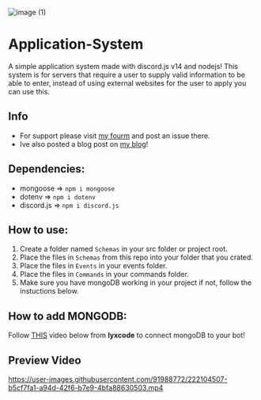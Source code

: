 ![image (1)](https://user-images.githubusercontent.com/91988772/222099185-567a0925-cc21-4ac7-8a53-fe7798c79241.png)

# Application-System
A simple application system made with discord.js v14 and nodejs! This system is for servers that require a user to supply valid information to be able to enter, instead of using external websites for the user to apply you can use this. 

## Info
- For support please visit [my fourm](https://lunarcode.me) and post an issue there. 
- Ive also posted a blog post on [my blog](https://blog.lunartaku.codes)!

## Dependencies:
-  mongoose => `npm i mongoose`
-  dotenv => `npm i dotenv`
-  discord.js => `npm i discord.js`

## How to use:
1. Create a folder named `Schemas` in your src folder or project root.
2. Place the files in `Schemas` from this repo into your folder that you crated.
3. Place the files in `Events` in your events folder.
4. Place the files in `Commands` in your commands folder.
5. Make sure you have mongoDB working in your project if not, follow the instuctions below.

## How to add MONGODB:
Follow [THIS](https://www.youtube.com/watch?v=BEkyfqlbVRw) video below from **lyxcode** to connect mongoDB to your bot!

## Preview Video

https://user-images.githubusercontent.com/91988772/222104507-b5cf7fa1-a94d-42f6-b7e9-4bfa88630503.mp4
